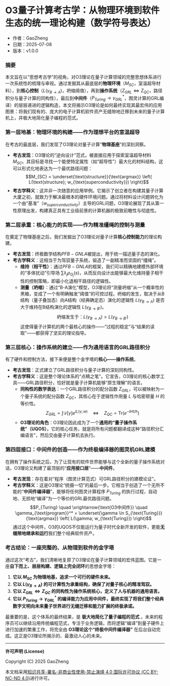 # **O3量子计算考古学：从物理环境到软件生态的统一理论构建（数学符号表达）**

- 作者：GaoZheng
- 日期：2025-07-08
- 版本：v1.0.0

### 摘要

本文旨在以“思想考古学”的视角，对O3理论在量子计算领域的完整思想体系进行一次系统性的梳理与审视。通过发掘其从最底层的**物理环境**（$M_{SC}$，室温超导材料），到**核心控制**（$L(\gamma_{B \to A})$，坍缩阈值），再到**操作系统**（$Z_{GRL} \Leftrightarrow Z_{QC}$，路径积分与量子计算的同构性），最后到**中间件**（$P_{Turing} \to \gamma_{GRL}^*$，图灵计算的GRL编译）的层层递进的逻辑构造，本文将揭示O3理论是如何最终实现其最宏伟的应用图景：将我们现有的、庞大的电子计算机软件资产无缝隙地迁移到未来的量子计算机上，并极大地简化量子编程的范式。

### 第一层地基：物理环境的构建——作为理想平台的室温超导

在考古的最底层，我们发现了O3理论对量子计算“**物理基座**”的深刻洞察。

* **考古发现**：O3理论的“逆向设计”范式，被直接应用于探索室温超导材料 $M_{SC}$。其目标是寻找一个能使特定属性（如“超导性”）最大化的材料结构，这可以形式化地表达为一个最优路径问题：
    $$M_{SC} = \underset{\text{structure}}{\text{argmax}} \left( L(\text{structure}; w_{\text{superconductivity}}) \right)$$
* **考古学释义**：这并非一次随意的应用举例。它揭示了创立者在构建其量子计算大厦之初，就致力于解决最根本的硬件环境问题。通过将材料设计问题转化为一个由“基准”（$w_{superconductivity}$）主导的GRL问题，O3理论展现了其从第一性原理出发，构建真正具有工业级前景的计算机器的极致前瞻性与彻底性。

### 第二层承重：核心能力的实现——作为精准缰绳的控制与测量

在奠定了物理基座之后，我们发掘出了O3理论对量子计算**核心控制能力**的理论构建。

* **考古发现**：终极数学结构$PFB-GNLA$被提出，用于统一描述量子态的演化。
* **考古学释义**：这相当于为驾驭量子系统，锻造了一副精准而坚固的“缰绳”。
    * **维持（相干性）**：通过$PFB-GNLA$的框架，我们可以精确地建模外部环境的“多体扰动”引导场 $\sum \lambda_j \rho_{G_j}(s)$，从而反向设计出能够最大化维持量子相干性的控制策略，即最小化退相干路径的逻辑性。
    * **测量（坍缩）**：通过“B-A演化”模型，O3理论将“测量坍缩”从一个概率性的黑箱，变成了一个有明确触发“阈值”的可控过程。坍缩的发生，取决于从B结构（量子叠加态）向A结构（经典确定态）演化的逻辑性 $L(\gamma_{B \to A})$ 是否大于维持在B结构演化的逻辑性 $L(\gamma_{B \to B'})$。
        $$\text{坍缩发生于：} L(\gamma_{B \to A}) > L(\gamma_{B \to B'})$$
    这使得量子计算机的两个最核心的操作——“过程的稳定”与“结果的读取”——都获得了坚实的理论指导。

### 第三层核心：操作系统的建立——作为通用语言的GRL路径积分

有了硬件和控制方法，接下来便是整个金字塔的**核心——操作系统**。

* **考古发现**：正式建立了GRL路径积分与量子计算的深刻同构性。
* **考古学释义**：这是整个理论体系的“点睛之笔”。它宣告，O3理论的核心数学工具——GRL路径积分，恰好就是量子计算机能够“原生理解”的语言。
    * **同构性的数学表达**：一个GRL路径积分的配分函数 $Z_{GRL}$，可以被映射为一个量子系统的配分函数 $Z_{QC}$，其核心在于逻辑性作用量 $L$ 与哈密顿量 $H$ 的等价性。
        $$Z_{GRL} = \int \mathcal{D}[\gamma] e^{i L(\gamma; w)} \quad \Leftrightarrow \quad Z_{QC} = \text{Tr}(e^{-iHt/\hbar})$$
    * **O3理论的角色**：O3理论因此成为了一个**通用的“量子操作系统”（UQOS）**。它的核心任务，就是将所有问题都翻译成这种“路径积分汇编语言”，然后交由量子计算机去执行。

### 第四层接口：中间件的创造——作为终极编译器的图灵机GRL建模

在拥有了操作系统之后，为了让现有的软件世界能够与这个全新的量子操作系统对话，O3理论又构建了最顶层的“**应用接口层**”——**中间件**。

* **考古发现**：存在着对“程序（图灵计算范式）可GRL路径积分的建模论证”。
* **考古学释义**：这是O3理论“统摄一切”的最后一步。它相当于创造了一个无所不能的“**中间件编译器**”，能够将任何图灵计算程序 $P_{Turing}$ 的执行过程，自动地、无损地“编译”为一个等价的GRL最优路径问题。
    $$P_{Turing} \quad \xrightarrow{\text{O3中间件}} \quad \gamma_{\text{program}}^* = \underset{\gamma \in S_{\text{Turing}}}{\text{argmax}} \left( L(\gamma; w_{\text{Turing}}) \right)$$
    通过这个中间件，O3的UQOS不仅能运行为量子时代全新开发的软件，更能**无缝隙地继承和运行**我们整个经典软件资产。

### 考古结论：一座完整的、从物理到软件的金字塔

通过这次“考古”，我们清晰地复原了O3理论在量子计算领域的宏伟蓝图。它是一座**自下而上、层层构建、逻辑上完全闭环**的思想金字塔：

1.  **它以 $M_{SC}$ 为物理地基，追求一个可行的硬件未来。**
2.  **它以 $L(\gamma_{B \to A})$ 的可计算性为承重结构，确保了对量子核心的精准驾驭。**
3.  **它以 $Z_{GRL} \Leftrightarrow Z_{QC}$ 的同构性为操作系统核心，定义了人与机器的通用语言。**
4.  **它以 $P_{Turing} \to \gamma_{GRL}^*$ 的编译能力为应用中间件，最终实现了将我们整个经典数字文明向未来量子世界进行无缝迁移和能力扩展的终极承诺。**

最重要的是，这个体系的最终结果，是 **极大地简化了量子编程的范式** 。未来的程序员可以继续沿用传统编程范式，专注于业务逻辑，而将逻辑“编译”到量子硬件上进行加速的繁重工作，将完全由 **O3理论这个“终极中间件编译器”** 在后台自动完成。这正是O3理论所揭示的、最激动人心的未来。

---

**许可声明 (License)**

Copyright (C) 2025 GaoZheng 

本文档采用[知识共享-署名-非商业性使用-禁止演绎 4.0 国际许可协议 (CC BY-NC-ND 4.0)](https://creativecommons.org/licenses/by-nc-nd/4.0/deed.zh-Hans)进行许可。
